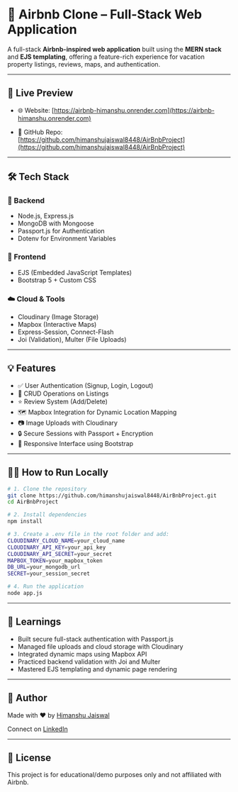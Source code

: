 # 🏡 Airbnb Clone – Full-Stack Web Application

A full-stack **Airbnb-inspired web application** built using the **MERN stack** and **EJS templating**, offering a feature-rich experience for vacation property listings, reviews, maps, and authentication.

---

## 🔗 Live Preview

- 🌐 Website: [https://airbnb-himanshu.onrender.com](https://airbnb-himanshu.onrender.com)

- 📁 GitHub Repo: [https://github.com/himanshujaiswal8448/AirBnbProject](https://github.com/himanshujaiswal8448/AirBnbProject)

---

## 🛠️ Tech Stack

### 📌 Backend
- Node.js, Express.js
- MongoDB with Mongoose
- Passport.js for Authentication
- Dotenv for Environment Variables

### 🎨 Frontend
- EJS (Embedded JavaScript Templates)
- Bootstrap 5 + Custom CSS

### ☁️ Cloud & Tools
- Cloudinary (Image Storage)
- Mapbox (Interactive Maps)
- Express-Session, Connect-Flash
- Joi (Validation), Multer (File Uploads)

---

## 💡 Features

- ✅ User Authentication (Signup, Login, Logout)
- 📝 CRUD Operations on Listings
- ⭐ Review System (Add/Delete)
- 🗺️ Mapbox Integration for Dynamic Location Mapping
- 📷 Image Uploads with Cloudinary
- 🔒 Secure Sessions with Passport + Encryption
- 📱 Responsive Interface using Bootstrap

---

## 🧑‍💻 How to Run Locally

```bash
# 1. Clone the repository
git clone https://github.com/himanshujaiswal8448/AirBnbProject.git
cd AirBnbProject

# 2. Install dependencies
npm install

# 3. Create a .env file in the root folder and add:
CLOUDINARY_CLOUD_NAME=your_cloud_name
CLOUDINARY_API_KEY=your_api_key
CLOUDINARY_API_SECRET=your_secret
MAPBOX_TOKEN=your_mapbox_token
DB_URL=your_mongodb_url
SECRET=your_session_secret

# 4. Run the application
node app.js
```

---

## 🧠 Learnings

- Built secure full-stack authentication with Passport.js
- Managed file uploads and cloud storage with Cloudinary
- Integrated dynamic maps using Mapbox API
- Practiced backend validation with Joi and Multer
- Mastered EJS templating and dynamic page rendering

---

## 👤 Author

Made with ❤️ by [Himanshu Jaiswal](https://github.com/himanshujaiswal8448)

Connect on [LinkedIn](https://www.linkedin.com/in/himanshujaiswal8448)

---

## 📜 License

This project is for educational/demo purposes only and not affiliated with Airbnb.